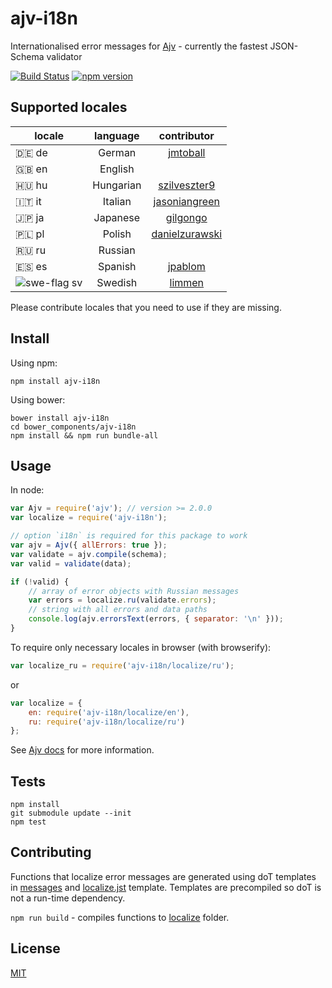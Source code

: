 # ajv-i18n
Internationalised error messages for [Ajv](https://github.com/epoberezkin/ajv) - currently the fastest JSON-Schema validator

[![Build Status](https://travis-ci.org/epoberezkin/ajv-i18n.svg?branch=master)](https://travis-ci.org/epoberezkin/ajv-i18n)
[![npm version](https://badge.fury.io/js/ajv-i18n.svg)](http://badge.fury.io/js/ajv-i18n)


## Supported locales

|locale|language |contributor|
|------|:-------:|:---------:|
|🇩🇪 de|German   |[jmtoball](https://github.com/jmtoball)|
|🇬🇧 en|English  ||
|🇭🇺 hu|Hungarian|[szilveszter9](https://github.com/szilveszter9)|
|🇮🇹 it|Italian  |[jasoniangreen](https://github.com/jasoniangreen)|
|🇯🇵 ja|Japanese |[gilgongo](https://github.com/gilgongo)|
|🇵🇱 pl|Polish   |[danielzurawski](https://github.com/danielzurawski)|
|🇷🇺 ru|Russian  ||
|🇪🇸 es|Spanish  |[jpablom](https://github.com/jpablom)|
|![swe-flag](https://raw.githubusercontent.com/stevenrskelton/flag-icon/master/png/16/country-4x3/se.png) sv|Swedish  |[limmen](https://github.com/Limmen)|

Please contribute locales that you need to use if they are missing.


## Install

Using npm:

```
npm install ajv-i18n
```

Using bower:

```
bower install ajv-i18n
cd bower_components/ajv-i18n
npm install && npm run bundle-all
```

## Usage

In node:

```javascript
var Ajv = require('ajv'); // version >= 2.0.0
var localize = require('ajv-i18n');

// option `i18n` is required for this package to work
var ajv = Ajv({ allErrors: true });
var validate = ajv.compile(schema);
var valid = validate(data);

if (!valid) {
    // array of error objects with Russian messages
    var errors = localize.ru(validate.errors);
    // string with all errors and data paths
    console.log(ajv.errorsText(errors, { separator: '\n' }));
}
```

To require only necessary locales in browser (with browserify):

```javascript
var localize_ru = require('ajv-i18n/localize/ru');
```

or

```javascript
var localize = {
    en: require('ajv-i18n/localize/en'),
    ru: require('ajv-i18n/localize/ru')
};
```

See [Ajv docs](https://github.com/epoberezkin/ajv) for more information.


## Tests

```
npm install
git submodule update --init
npm test
```


## Contributing

Functions that localize error messages are generated using doT templates in [messages](https://github.com/epoberezkin/ajv-i18n/tree/master/messages/index.js) and [localize.jst](https://github.com/epoberezkin/ajv-i18n/tree/master/localize/localize.jst) template. Templates are precompiled so doT is not a run-time dependency.

`npm run build` - compiles functions to [localize](https://github.com/epoberezkin/ajv/tree/master/localize) folder.


## License

[MIT](https://github.com/epoberezkin/ajv-i18n/blob/master/LICENSE)
